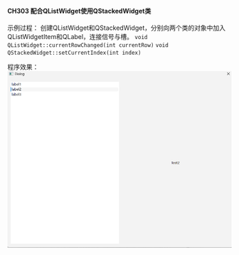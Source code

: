 #### CH303 配合QListWidget使用QStackedWidget类

示例过程：
创建QListWidget和QStackedWidget，分别向两个类的对象中加入QListWidgetItem和QLabel，连接信号与槽。
`void QListWidget::currentRowChanged(int currentRow)`
`void QStackedWidget::setCurrentIndex(int index)`

程序效果：
![](./demo.png)